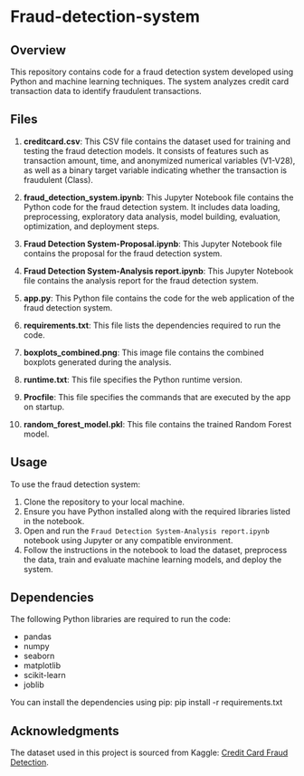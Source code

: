# Fraud-detection-system

## Overview

This repository contains code for a fraud detection system developed using Python and machine learning techniques. The system analyzes credit card transaction data to identify fraudulent transactions.

## Files

1. **creditcard.csv**: This CSV file contains the dataset used for training and testing the fraud detection models. It consists of features such as transaction amount, time, and anonymized numerical variables (V1-V28), as well as a binary target variable indicating whether the transaction is fraudulent (Class).

2. **fraud_detection_system.ipynb**: This Jupyter Notebook file contains the Python code for the fraud detection system. It includes data loading, preprocessing, exploratory data analysis, model building, evaluation, optimization, and deployment steps.

3. **Fraud Detection System-Proposal.ipynb**: This Jupyter Notebook file contains the proposal for the fraud detection system.

4. **Fraud Detection System-Analysis report.ipynb**: This Jupyter Notebook file contains the analysis report for the fraud detection system.

5. **app.py**: This Python file contains the code for the web application of the fraud detection system.

6. **requirements.txt**: This file lists the dependencies required to run the code.

7. **boxplots_combined.png**: This image file contains the combined boxplots generated during the analysis.

8. **runtime.txt**: This file specifies the Python runtime version.

9. **Procfile**: This file specifies the commands that are executed by the app on startup.

10. **random_forest_model.pkl**: This file contains the trained Random Forest model.

## Usage

To use the fraud detection system:

1. Clone the repository to your local machine.
2. Ensure you have Python installed along with the required libraries listed in the notebook.
3. Open and run the `Fraud Detection System-Analysis report.ipynb` notebook using Jupyter or any compatible environment.
4. Follow the instructions in the notebook to load the dataset, preprocess the data, train and evaluate machine learning models, and deploy the system.

## Dependencies

The following Python libraries are required to run the code:

- pandas
- numpy
- seaborn
- matplotlib
- scikit-learn
- joblib

You can install the dependencies using pip:
pip install -r requirements.txt

## Acknowledgments

The dataset used in this project is sourced from Kaggle: [Credit Card Fraud Detection](https://www.kaggle.com/mlg-ulb/creditcardfraud).

